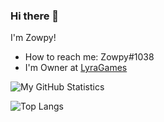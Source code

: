 ### Hi there 👋

I'm Zowpy!

- How to reach me: Zowpy#1038
- I'm Owner at [LyraGames](https://lyragames.net)

![My GitHub Statistics](https://github-readme-stats.vercel.app/api?username=Zowpy&count_private=true&theme=tokyonight)

![Top Langs](https://github-readme-stats.vercel.app/api/top-langs/?username=Zowpy&theme=tokyonight)
